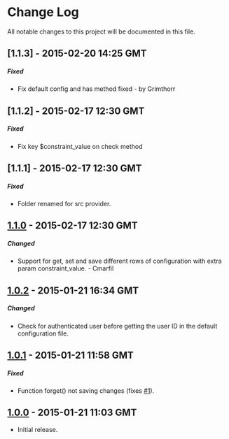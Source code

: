# Change Log
All notable changes to this project will be documented in this file.

## [1.1.3] - 2015-02-20 14:25 GMT
##### Fixed
- Fix default config and has method fixed - by Grimthorr

## [1.1.2] - 2015-02-17 12:30 GMT
##### Fixed
- Fix key $constraint_value on check method

## [1.1.1] - 2015-02-17 12:30 GMT
##### Fixed
- Folder renamed for src provider.

## [1.1.0] - 2015-02-17 12:30 GMT
##### Changed
- Support for get, set and save different rows of configuration with extra param constraint_value. - Cmarfil

## [1.0.2] - 2015-01-21 16:34 GMT
##### Changed
- Check for authenticated user before getting the user ID in the default configuration file.

## [1.0.1] - 2015-01-21 11:58 GMT
##### Fixed
- Function forget() not saving changes (fixes [#1]).

## [1.0.0] - 2015-01-21 11:03 GMT
- Initial release.



[#1]: https://github.com/Grimthorr/laravel-user-settings/issues/1

[1.1.0]: https://github.com/cmarfil/laravel-multiuser-json-settings/compare/Grimthorr:master...master
[1.0.2]: https://github.com/Grimthorr/laravel-user-settings/compare/1.0.1...1.0.2
[1.0.1]: https://github.com/Grimthorr/laravel-user-settings/compare/1.0.0...1.0.1
[1.0.0]: https://github.com/Grimthorr/laravel-user-settings/tree/1.0.0
